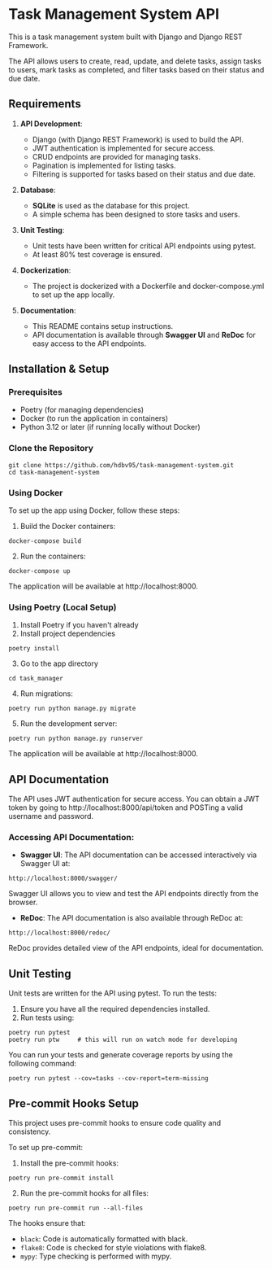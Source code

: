 # Task Management System API
This is a task management system built with Django and Django REST Framework.

The API allows users to create, read, update, and delete tasks, assign tasks to users, mark tasks as completed, and filter tasks based on their status and due date.

## Requirements
1. **API Development**:
    * Django (with Django REST Framework) is used to build the API.
    * JWT authentication is implemented for secure access.
    * CRUD endpoints are provided for managing tasks.
    * Pagination is implemented for listing tasks.
    * Filtering is supported for tasks based on their status and due date.

2. **Database**:
    * **SQLite** is used as the database for this project.
    * A simple schema has been designed to store tasks and users.

3. **Unit Testing**:
    * Unit tests have been written for critical API endpoints using pytest.
    * At least 80% test coverage is ensured.

4. **Dockerization**:
    * The project is dockerized with a Dockerfile and docker-compose.yml to set up the app locally.

5. **Documentation**:
    * This README contains setup instructions.
    * API documentation is available through **Swagger UI** and **ReDoc** for easy access to the API endpoints.

## Installation & Setup
### Prerequisites
* Poetry (for managing dependencies)
* Docker (to run the application in containers)
* Python 3.12 or later (if running locally without Docker)

### Clone the Repository
```console
git clone https://github.com/hdbv95/task-management-system.git
cd task-management-system
```
### Using Docker
To set up the app using Docker, follow these steps:

1. Build the Docker containers:
```console
docker-compose build
```

2. Run the containers:
```console
docker-compose up
```

The application will be available at http://localhost:8000.

### Using Poetry (Local Setup)
1. Install Poetry if you haven't already
2. Install project dependencies
```console
poetry install
```

3. Go to the app directory
```console
cd task_manager
```

4. Run migrations:
```console
poetry run python manage.py migrate
```

5. Run the development server:
```console
poetry run python manage.py runserver
```

The application will be available at http://localhost:8000.

## API Documentation
The API uses JWT authentication for secure access. You can obtain a JWT token by going to http://localhost:8000/api/token and POSTing a valid username and password.

### Accessing API Documentation:
* **Swagger UI**: The API documentation can be accessed interactively via Swagger UI at:
```console
http://localhost:8000/swagger/
```

Swagger UI allows you to view and test the API endpoints directly from the browser.

* **ReDoc**: The API documentation is also available through ReDoc at:
```console
http://localhost:8000/redoc/
```
ReDoc provides detailed view of the API endpoints, ideal for documentation.

## Unit Testing
Unit tests are written for the API using pytest. To run the tests:

1. Ensure you have all the required dependencies installed.
2. Run tests using:
```console
poetry run pytest
poetry run ptw     # this will run on watch mode for developing
```
You can run your tests and generate coverage reports by using the following command:
```console
poetry run pytest --cov=tasks --cov-report=term-missing
```
## Pre-commit Hooks Setup
This project uses pre-commit hooks to ensure code quality and consistency.

To set up pre-commit:

1. Install the pre-commit hooks:
```console
poetry run pre-commit install
```

2. Run the pre-commit hooks for all files:
```console
poetry run pre-commit run --all-files
```
The hooks ensure that:

* `black`: Code is automatically formatted with black.
* `flake8`: Code is checked for style violations with flake8.
* `mypy`: Type checking is performed with mypy.

